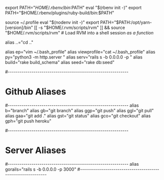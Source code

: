 export PATH="$HOME/.rbenv/bin:$PATH"
eval "$(rbenv init -)"
export PATH="$HOME/.rbenv/plugins/ruby-build/bin:$PATH"

source ~/.profile
eval "$(nodenv init -)"
export PATH="$PATH:/opt/yarn-[version]/bin"
[[ -s "$HOME/.rvm/scripts/rvm" ]] && source "$HOME/.rvm/scripts/rvm" # Load RVM into a shell session *as a function*

alias ..="cd .."

alias ep="vim ~/.bash_profile"
alias viewprofile="cat ~/.bash_profile"
alias py="python3 -m http.server "
alias serv="rails s -b 0.0.0.0 -p "
alias build="rake build_schema"
alias seed="rake db:seed"

#-------------------------------------------------------------
# Github Aliases
#-------------------------------------------------------------
alias b="branch"
alias gb="git branch"
alias ggp="git push"
alias ggl="git pull"
alias gaa="git add ."
alias gst="git status"
alias gco="git checkout"
alias gph="git push heroku"

#-------------------------------------------------------------
# Server Aliases
#-------------------------------------------------------------
alias gorails="rails s -b 0.0.0.0 -p 3000"
#-------------------------------------------------------------